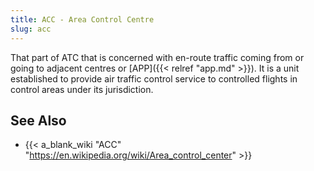 ```yaml
---
title: ACC - Area Control Centre
slug: acc
---
```


That part of ATC that is concerned with en-route traffic coming from or going to adjacent centres or
[APP]({{< relref "app.md" >}}).
It is a unit established to provide air traffic control service to controlled flights in control areas
under its jurisdiction.


## See Also

* {{< a_blank_wiki "ACC" "https://en.wikipedia.org/wiki/Area_control_center" >}}
